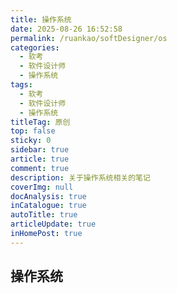 ```yaml
---
title: 操作系统
date: 2025-08-26 16:52:58
permalink: /ruankao/softDesigner/os
categories:
  - 软考
  - 软件设计师
  - 操作系统
tags:
  - 软考
  - 软件设计师
  - 操作系统
titleTag: 原创
top: false
sticky: 0
sidebar: true
article: true
comment: true
description: 关于操作系统相关的笔记
coverImg: null
docAnalysis: true
inCatalogue: true
autoTitle: true
articleUpdate: true
inHomePost: true
---
```


## 操作系统